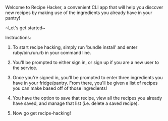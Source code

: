 Welcome to Recipe Hacker, a convenient CLI app that will help you discover new recipes by making use of the ingredients you already have in your pantry!

~Let's get started~

Instructions:

1. To start recipe hacking, simply run 'bundle install' and enter ruby/bin.run.rb in your command line.

2. You'll be prompted to either sign in, or sign up if you are a new user to the service.

3. Once you're signed in, you'll be prompted to enter three ingredients you have in your fridge/pantry. From there, you'll be given a list of recipes you can make based off of those ingredients!

4. You have the option to save that recipe, view all the recipes you already have saved, and manage that list (i.e. delete a saved recipe).

5. Now go get recipe-hacking!

